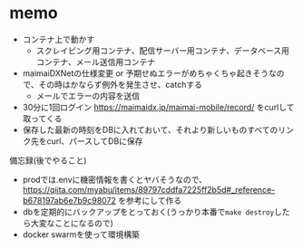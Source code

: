 # memo

- コンテナ上で動かす
  - スクレイピング用コンテナ、配信サーバー用コンテナ、データベース用コンテナ、メール送信用コンテナ
- maimaiDXNetの仕様変更 or 予期せぬエラーがめちゃくちゃ起きそうなので、その時はかならず例外を発生させ、catchする
  - メールでエラーの内容を送信
- 30分に1回ログイン https://maimaidx.jp/maimai-mobile/record/ をcurlして取ってくる
- 保存した最新の時刻をDBに入れておいて、それより新しいものすべてのリンク先をcurl、パースしてDBに保存

備忘録(後でやること)
- prodでは.envに機密情報を書くとヤバそうなので、https://qiita.com/myabu/items/89797cddfa7225ff2b5d#_reference-b678197ab6e7b9c98072 を参考にして作る
- dbを定期的にバックアップをとっておく(うっかり本番で`make destroy`したら大変なことになるので)
- docker swarmを使って環境構築